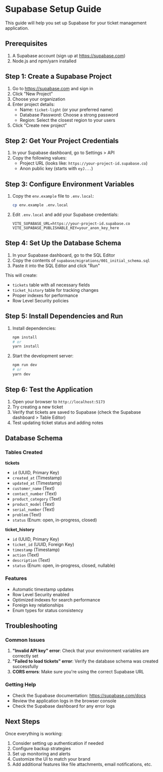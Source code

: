 # Supabase Setup Guide

This guide will help you set up Supabase for your ticket management application.

## Prerequisites

1. A Supabase account (sign up at https://supabase.com)
2. Node.js and npm/yarn installed

## Step 1: Create a Supabase Project

1. Go to https://supabase.com and sign in
2. Click "New Project"
3. Choose your organization
4. Enter project details:
   - Name: `ticket-light` (or your preferred name)
   - Database Password: Choose a strong password
   - Region: Select the closest region to your users
5. Click "Create new project"

## Step 2: Get Your Project Credentials

1. In your Supabase dashboard, go to Settings > API
2. Copy the following values:
   - Project URL (looks like: `https://your-project-id.supabase.co`)
   - Anon public key (starts with `eyJ...`)

## Step 3: Configure Environment Variables

1. Copy the `env.example` file to `.env.local`:
   ```bash
   cp env.example .env.local
   ```

2. Edit `.env.local` and add your Supabase credentials:
   ```
   VITE_SUPABASE_URL=https://your-project-id.supabase.co
   VITE_SUPABASE_PUBLISHABLE_KEY=your_anon_key_here
   ```

## Step 4: Set Up the Database Schema

1. In your Supabase dashboard, go to the SQL Editor
2. Copy the contents of `supabase/migrations/001_initial_schema.sql`
3. Paste it into the SQL Editor and click "Run"

This will create:
- `tickets` table with all necessary fields
- `ticket_history` table for tracking changes
- Proper indexes for performance
- Row Level Security policies

## Step 5: Install Dependencies and Run

1. Install dependencies:
   ```bash
   npm install
   # or
   yarn install
   ```

2. Start the development server:
   ```bash
   npm run dev
   # or
   yarn dev
   ```

## Step 6: Test the Application

1. Open your browser to `http://localhost:5173`
2. Try creating a new ticket
3. Verify that tickets are saved to Supabase (check the Supabase dashboard > Table Editor)
4. Test updating ticket status and adding notes

## Database Schema

### Tables Created

**tickets**
- `id` (UUID, Primary Key)
- `created_at` (Timestamp)
- `updated_at` (Timestamp)
- `customer_name` (Text)
- `contact_number` (Text)
- `product_category` (Text)
- `product_model` (Text)
- `serial_number` (Text)
- `problem` (Text)
- `status` (Enum: open, in-progress, closed)

**ticket_history**
- `id` (UUID, Primary Key)
- `ticket_id` (UUID, Foreign Key)
- `timestamp` (Timestamp)
- `action` (Text)
- `description` (Text)
- `status` (Enum: open, in-progress, closed, nullable)

### Features

- Automatic timestamp updates
- Row Level Security enabled
- Optimized indexes for search performance
- Foreign key relationships
- Enum types for status consistency

## Troubleshooting

### Common Issues

1. **"Invalid API key" error**: Check that your environment variables are correctly set
2. **"Failed to load tickets" error**: Verify the database schema was created successfully
3. **CORS errors**: Make sure you're using the correct Supabase URL

### Getting Help

- Check the Supabase documentation: https://supabase.com/docs
- Review the application logs in the browser console
- Check the Supabase dashboard for any error logs

## Next Steps

Once everything is working:

1. Consider setting up authentication if needed
2. Configure backup strategies
3. Set up monitoring and alerts
4. Customize the UI to match your brand
5. Add additional features like file attachments, email notifications, etc.
